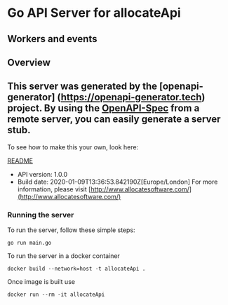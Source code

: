 # Go API Server for allocateApi

## Workers and events 

## Overview
This server was generated by the [openapi-generator]
(https://openapi-generator.tech) project.
By using the [OpenAPI-Spec](https://github.com/OAI/OpenAPI-Specification) from a remote server, you can easily generate a server stub.  
-

To see how to make this your own, look here:

[README](https://openapi-generator.tech)

- API version: 1.0.0
- Build date: 2020-01-09T13:36:53.842190Z[Europe/London]
For more information, please visit [http://www.allocatesoftware.com/](http://www.allocatesoftware.com/)


### Running the server
To run the server, follow these simple steps:

```
go run main.go
```

To run the server in a docker container
```
docker build --network=host -t allocateApi .
```

Once image is built use
```
docker run --rm -it allocateApi 
```



